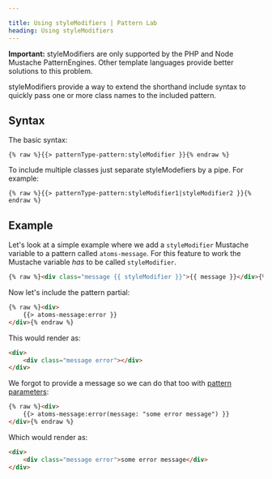 ```yaml
---

title: Using styleModifiers | Pattern Lab
heading: Using styleModifiers
---
```


**Important:** styleModifiers are only supported by the PHP and Node Mustache PatternEngines. Other template languages provide better solutions to this problem.

styleModifiers provide a way to extend the shorthand include syntax to quickly pass one or more class names to the included pattern.

## Syntax

The basic syntax:

    {% raw %}{{> patternType-pattern:styleModifier }}{% endraw %}

To include multiple classes just separate styleModefiers by a pipe. For example:

    {% raw %}{{> patternType-pattern:styleModifier1|styleModifier2 }}{% endraw %}

## Example

Let's look at a simple example where we add a `styleModifier` Mustache variable to a pattern called `atoms-message`. For this feature to work the Mustache variable *has* to be called `styleModifier`.

```html
{% raw %}<div class="message {{ styleModifier }}">{{ message }}</div>{% endraw %}
```

Now let's include the pattern partial:

```html
{% raw %}<div>
    {{> atoms-message:error }}
</div>{% endraw %}
```

This would render as:

```html
<div>
    <div class="message error"></div>
</div>
```

We forgot to provide a message so we can do that too with [pattern parameters](/docs/pattern-parameters.html):

```html
{% raw %}<div>
    {{> atoms-message:error(message: "some error message") }}
</div>{% endraw %}
```

Which would render as:

```html
<div>
    <div class="message error">some error message</div>
</div>
```
